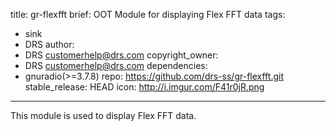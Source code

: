 title: gr-flexfft 
brief: OOT Module for displaying Flex FFT data
tags:
  - sink
  - DRS
author:
  - DRS <customerhelp@drs.com>
copyright_owner:
  - DRS <customerhelp@drs.com>
dependencies:
  - gnuradio(>=3.7.8)
repo: https://github.com/drs-ss/gr-flexfft.git
stable_release: HEAD
icon: http://i.imgur.com/F41r0jR.png
---

This module is used to display Flex FFT data.

